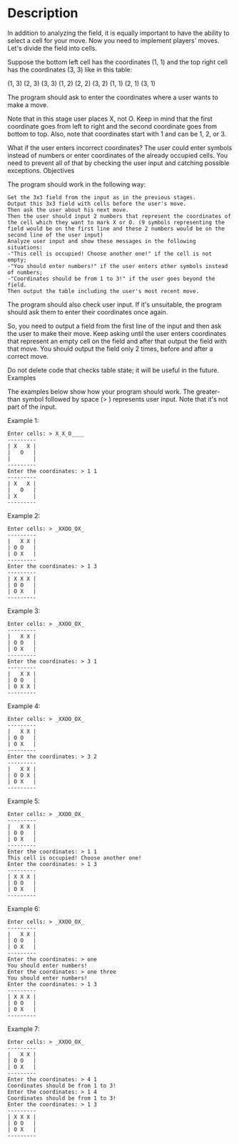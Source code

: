 # Description

In addition to analyzing the field, it is equally important to have the ability to select a cell for your move. Now you need to implement players' moves. Let's divide the field into cells.

Suppose the bottom left cell has the coordinates (1, 1) and the top right cell has the coordinates (3, 3) like in this table:

(1, 3) (2, 3) (3, 3)
(1, 2) (2, 2) (3, 2)
(1, 1) (2, 1) (3, 1)

The program should ask to enter the coordinates where a user wants to make a move.

Note that in this stage user places X, not O. Keep in mind that the first coordinate goes from left to right and the second coordinate goes from bottom to top. Also, note that coordinates start with 1 and can be 1, 2, or 3.

What if the user enters incorrect coordinates? The user could enter symbols instead of numbers or enter coordinates of the already occupied cells. You need to prevent all of that by checking the user input and catching possible exceptions.
Objectives

The program should work in the following way:

    Get the 3x3 field from the input as in the previous stages.
    Output this 3x3 field with cells before the user's move.
    Then ask the user about his next move.
    Then the user should input 2 numbers that represent the coordinates of the cell which they want to mark X or O. (9 symbols representing the field would be on the first line and these 2 numbers would be on the second line of the user input)
    Analyze user input and show these messages in the following situations:
    -"This cell is occupied! Choose another one!" if the cell is not empty;
    -"You should enter numbers!" if the user enters other symbols instead of numbers;
    -"Coordinates should be from 1 to 3!" if the user goes beyond the field.
    Then output the table including the user's most recent move.

The program should also check user input. If it's unsuitable, the program should ask them to enter their coordinates once again.

So, you need to output a field from the first line of the input and then ask the user to make their move. Keep asking until the user enters coordinates that represent an empty cell on the field and after that output the field with that move. You should output the field only 2 times, before and after a correct move.

Do not delete code that checks table state; it will be useful in the future.
Examples

The examples below show how your program should work.
The greater-than symbol followed by space (> ) represents user input. Note that it's not part of the input.

Example 1:

    Enter cells: > X_X_O____
    ---------
    | X   X |
    |   O   |
    |       |
    ---------
    Enter the coordinates: > 1 1
    ---------
    | X   X |
    |   O   |
    | X     |
    ---------

Example 2:

    Enter cells: > _XXOO_OX_
    ---------
    |   X X |
    | O O   |
    | O X   |
    ---------
    Enter the coordinates: > 1 3
    ---------
    | X X X |
    | O O   |
    | O X   |
    ---------

Example 3:

    Enter cells: > _XXOO_OX_
    ---------
    |   X X |
    | O O   |
    | O X   |
    ---------
    Enter the coordinates: > 3 1
    ---------
    |   X X |
    | O O   |
    | O X X |
    ---------

Example 4:

    Enter cells: > _XXOO_OX_
    ---------
    |   X X |
    | O O   |
    | O X   |
    ---------
    Enter the coordinates: > 3 2
    ---------
    |   X X |
    | O O X |
    | O X   |
    ---------

Example 5:

    Enter cells: > _XXOO_OX_
    ---------
    |   X X |
    | O O   |
    | O X   |
    ---------
    Enter the coordinates: > 1 1
    This cell is occupied! Choose another one!
    Enter the coordinates: > 1 3
    ---------
    | X X X |
    | O O   |
    | O X   |
    ---------

Example 6:

    Enter cells: > _XXOO_OX_
    ---------
    |   X X |
    | O O   |
    | O X   |
    ---------
    Enter the coordinates: > one
    You should enter numbers!
    Enter the coordinates: > one three
    You should enter numbers!
    Enter the coordinates: > 1 3
    ---------
    | X X X |
    | O O   |
    | O X   |
    ---------

Example 7:

    Enter cells: > _XXOO_OX_
    ---------
    |   X X |
    | O O   |
    | O X   |
    ---------
    Enter the coordinates: > 4 1
    Coordinates should be from 1 to 3!
    Enter the coordinates: > 1 4
    Coordinates should be from 1 to 3!
    Enter the coordinates: > 1 3
    ---------
    | X X X |
    | O O   |
    | O X   |
    ---------